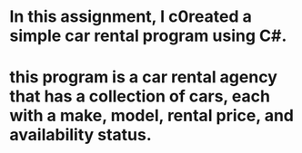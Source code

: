 # In this assignment, I  c0reated a simple car rental program using C#.
# this program is a car rental agency that has a collection of cars, each with a make, model, rental price, and availability status.
